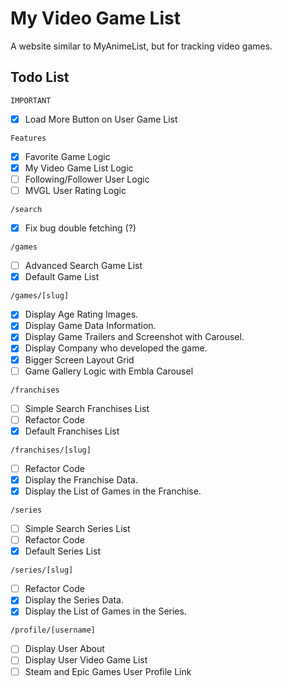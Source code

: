 # My Video Game List

A website similar to MyAnimeList, but for tracking video games.

## Todo List

`IMPORTANT`

- [x] Load More Button on User Game List

`Features`

- [x] Favorite Game Logic
- [x] My Video Game List Logic
- [ ] Following/Follower User Logic
- [ ] MVGL User Rating Logic

`/search`

- [x] Fix bug double fetching (?)

`/games`

- [ ] Advanced Search Game List
- [x] Default Game List

`/games/[slug]`

- [x] Display Age Rating Images.
- [x] Display Game Data Information.
- [x] Display Game Trailers and Screenshot with Carousel.
- [x] Display Company who developed the game.
- [x] Bigger Screen Layout Grid
- [ ] Game Gallery Logic with Embla Carousel

`/franchises`

- [ ] Simple Search Franchises List
- [ ] Refactor Code
- [x] Default Franchises List

`/franchises/[slug]`

- [ ] Refactor Code
- [x] Display the Franchise Data.
- [x] Display the List of Games in the Franchise.

`/series`

- [ ] Simple Search Series List
- [ ] Refactor Code
- [x] Default Series List

`/series/[slug]`

- [ ] Refactor Code
- [x] Display the Series Data.
- [x] Display the List of Games in the Series.

`/profile/[username]`

- [ ] Display User About
- [ ] Display User Video Game List
- [ ] Steam and Epic Games User Profile Link
